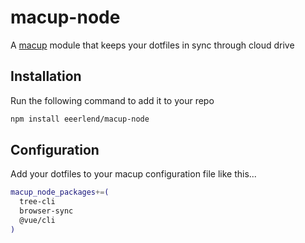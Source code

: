 # macup-node

A [macup](https://github.com/eeerlend/macup-builder) module that keeps your dotfiles in sync through cloud drive

## Installation
Run the following command to add it to your repo

```bash
npm install eeerlend/macup-node
```

## Configuration
Add your dotfiles to your macup configuration file like this...

```bash
macup_node_packages+=(
  tree-cli
  browser-sync
  @vue/cli
)
```
